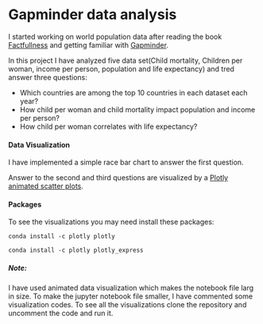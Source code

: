 # Gapminder data analysis
I started working on world population data after reading the book [Factfullness](https://www.goodreads.com/book/show/34890015-factfulness) and getting familiar with [Gapminder](https://www.gapminder.org/).

In this project I have analyzed five data set(Child mortality, Children per woman, income per person, population and life expectancy) and tred answer three questions:
-  Which countries are among the top 10 countries in each dataset each year?
-  How child per woman and child mortality impact population and income per person? 
- How child per woman correlates with life expectancy?

#### Data Visualization
I have implemented a simple race bar chart to answer the first question.

Answer to the second and third questions are visualized by a [Plotly animated scatter plots](https://plot.ly/python/animations/).

#### Packages
To see the visualizations you may need install these packages:

`conda install -c plotly plotly`

`conda install -c plotly plotly_express`

##### Note:
I have used animated data visualization which makes the notebook file larg in size. To make the jupyter notebook file smaller, I have commented some visualization codes. To see all the visualizations clone the repository and uncomment the code and run it.

